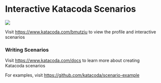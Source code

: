 # Interactive Katacoda Scenarios

[![](http://shields.katacoda.com/katacoda/bmutziu/count.svg)](https://www.katacoda.com/bmutziu "Get your profile on Katacoda.com")

Visit https://www.katacoda.com/bmutziu to view the profile and interactive scenarios

### Writing Scenarios
Visit https://www.katacoda.com/docs to learn more about creating Katacoda scenarios

For examples, visit https://github.com/katacoda/scenario-example
